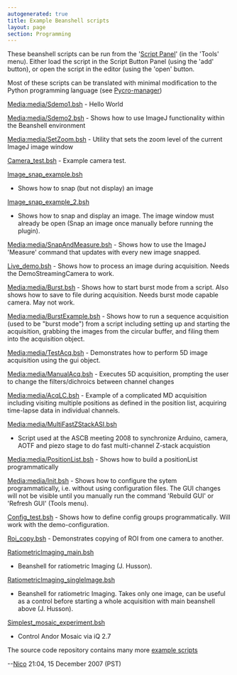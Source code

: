 ```yaml
---
autogenerated: true
title: Example Beanshell scripts
layout: page
section: Programming
---
```


These beanshell scripts can be run from the '[Script
Panel](Script_Panel_GUI "wikilink")' (in the 'Tools' menu). Either load
the script in the Script Button Panel (using the 'add' button), or open
the script in the editor (using the 'open' button.

Most of these scripts can be translated with minimal modification to the
Python programming language (see
[Pycro-manager](https://github.com/micro-manager/pycro-manager))

[Media:media/Sdemo1.bsh](media/Sdemo1.bsh "wikilink") - Hello World

[Media:media/Sdemo2.bsh](media/Sdemo2.bsh "wikilink") - Shows how to use
ImageJ functionality within the Beanshell environment

[Media:media/SetZoom.bsh](media/SetZoom.bsh "wikilink") - Utility that sets
the zoom level of the current ImageJ image window

[Camera_test.bsh](media/Camera_test.bsh "wikilink") - Example
camera test.

[Image_snap_example.bsh](media/Image_snap_example.bsh "wikilink")
- Shows how to snap (but not display) an image

[Image_snap_example_2.bsh](media/Image_snap_example_2.bsh "wikilink")
- Shows how to snap and display an image. The image window must already
be open (Snap an image once manually before running the plugin).

[Media:media/SnapAndMeasure.bsh](media/SnapAndMeasure.bsh "wikilink") - Shows
how to use the ImageJ 'Measure' command that updates with every new
image snapped.

[Live_demo.bsh](media/Live_demo.bsh "wikilink") - Shows how to
process an image during acquisition. Needs the DemoStreamingCamera to
work.

[Media:media/Burst.bsh](media/Burst.bsh "wikilink") - Shows how to start burst
mode from a script. Also shows how to save to file during acquisition.
Needs burst mode capable camera. May not work.

[Media:media/BurstExample.bsh](media/BurstExample.bsh "wikilink") - Shows how
to run a sequence acquisition (used to be "burst mode") from a script
including setting up and starting the acquisition, grabbing the images
from the circular buffer, and filing them into the acquisition object.

[Media:media/TestAcq.bsh](media/TestAcq.bsh "wikilink") - Demonstrates how to
perform 5D image acquisition using the gui object.

[Media:media/ManualAcq.bsh](media/ManualAcq.bsh "wikilink") - Executes 5D
acquisition, prompting the user to change the filters/dichroics between
channel changes

[Media:media/AcqLC.bsh](media/AcqLC.bsh "wikilink") - Example of a complicated
MD acquisition including visiting multiple positions as defined in the
position list, acquiring time-lapse data in individual channels.

[Media:media/MultiFastZStackASI.bsh](media/MultiFastZStackASI.bsh "wikilink")
- Script used at the ASCB meeting 2008 to synchronize Arduino, camera,
AOTF and piezo stage to do fast multi-channel Z-stack acquistion

[Media:media/PositionList.bsh](media/PositionList.bsh "wikilink") - Shows how
to build a positionList programmatically

[Media:media/Init.bsh](media/Init.bsh "wikilink") - Shows how to configure the
sytem programmatically, i.e. without using configuration files. The GUI
changes will not be visible until you manually run the command 'Rebuild
GUI' or 'Refresh GUI' (Tools menu).

[Config_test.bsh](media/Config_test.bsh "wikilink") - Shows how
to define config groups programmatically. Will work with the
demo-configuration.

[Roi_copy.bsh](media/Roi_copy.bsh "wikilink") - Demonstrates
copying of ROI from one camera to another.

[RatiometricImaging_main.bsh](media/RatiometricImaging_main.bsh "wikilink")
- Beanshell for ratiometric Imaging (J. Husson).

[RatiometricImaging_singleImage.bsh](media/RatiometricImaging_singleImage.bsh "wikilink")
- Beanshell for ratiometric Imaging. Takes only one image, can be useful
as a control before starting a whole acquisition with main beanshell
above (J. Husson).

[Simplest_mosaic_experiment.bsh](media/Simplest_mosaic_experiment.bsh "wikilink")
- Control Andor Mosaic via iQ 2.7

The source code repository contains many more [example
scripts](https://valelab.ucsf.edu/trac/micromanager/browser/scripts)

--[Nico](User:Nico "wikilink") 21:04, 15 December 2007 (PST)

